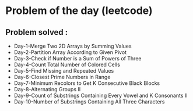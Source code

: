 # Problem of the day (leetcode)

## Problem solved :
- Day-1-Merge Two 2D Arrays by Summing Values
- Day-2-Partition Array According to Given Pivot
- Day-3-Check if Number is a Sum of Powers of Three
- Day-4-Count Total Number of Colored Cells
- Day-5-Find Missing and Repeated Values
- Day-6-Closest Prime Numbers in Range
- Day-7-Minimum Recolors to Get K Consecutive Black Blocks
- Day-8-Alternating Groups II
- Day-9-Count of Substrings Containing Every Vowel and K Consonants II
- Day-10-Number of Substrings Containing All Three Characters
